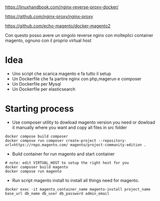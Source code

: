
https://linuxhandbook.com/nginx-reverse-proxy-docker/

https://github.com/nginx-proxy/nginx-proxy

https://github.com/echo-magento/docker-magento2


Con questo posso avere un singolo reverse nginx con molteplici container magento, ognuno con il proprio virtual host

# Idea

- Uno script che scarica magento e fa tutto il setup
- Un Dockerfile che fa partire nginx con php,magerun e composer
- Un Dockerfile per Mysql
- Un Dockerfile per elasticsearch

# Starting process

- Use composer utility to dowload magento version you need or dowload it manually where you want and copy all files in src folder
```
docker compose build composer
docker compose run composer create-project --repository-url=https://repo.magento.com/ magento/project-community-edition .
```

- Build container for run magento and start container
```
# note: edit VIRTUAL_HOST to setup the right host for you
docker composer build magento
docker compose run magento
```

- Run script magento install to install all things need for magento.
```
docker exec -it magento_container_name magento-install project_name base_url db_name db_user db_password admin_email
```
